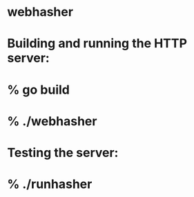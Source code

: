 # webhasher

# Building and running the HTTP server:
#
#   % go build
#   % ./webhasher

# Testing the server:
#
#   % ./runhasher
